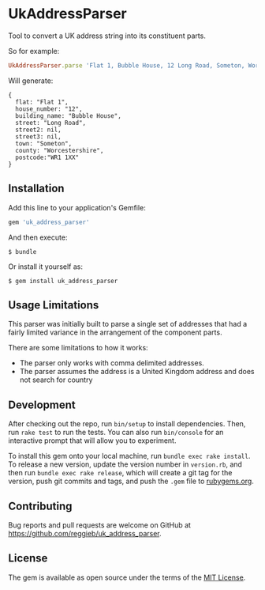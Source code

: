 # UkAddressParser

Tool to convert a UK address string into its constituent parts.

So for example:

```ruby
UkAddressParser.parse 'Flat 1, Bubble House, 12 Long Road, Someton, Worcestershire, WR1 1XX'
```

Will generate:

    {
      flat: "Flat 1",
      house_number: "12",
      building_name: "Bubble House",
      street: "Long Road",
      street2: nil,
      street3: nil,
      town: "Someton",
      county: "Worcestershire",
      postcode:"WR1 1XX"
    }

## Installation

Add this line to your application's Gemfile:

```ruby
gem 'uk_address_parser'
```

And then execute:

    $ bundle

Or install it yourself as:

    $ gem install uk_address_parser

## Usage Limitations

This parser was initially built to parse a single set of addresses that had a
fairly limited variance in the arrangement of the component parts.

There are some limitations to how it works:

* The parser only works with comma delimited addresses.
* The parser assumes the address is a United Kingdom address and does not search for country

## Development

After checking out the repo, run `bin/setup` to install dependencies. Then, run `rake test` to run the tests. You can also run `bin/console` for an interactive prompt that will allow you to experiment.

To install this gem onto your local machine, run `bundle exec rake install`. To release a new version, update the version number in `version.rb`, and then run `bundle exec rake release`, which will create a git tag for the version, push git commits and tags, and push the `.gem` file to [rubygems.org](https://rubygems.org).

## Contributing

Bug reports and pull requests are welcome on GitHub at https://github.com/reggieb/uk_address_parser.


## License

The gem is available as open source under the terms of the [MIT License](http://opensource.org/licenses/MIT).

